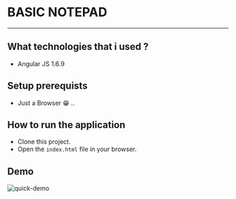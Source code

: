 # BASIC NOTEPAD
---
## What technologies that i used ?
 - Angular JS 1.6.9

## Setup prerequists
 - Just a Browser 😁 .. 

## How to run the application
 - Clone this project.
 - Open the `index.html` file in your browser.
 
## Demo 
![quick-demo](demo.gif)
  
